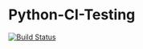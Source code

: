 # Python-CI-Testing

[![Build Status](https://travis-ci.org/jasemj/Python-CI-Testing.svg)](https://travis-ci.org/jasemj/Python-CI-Testing)
